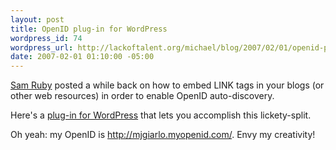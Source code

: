 ```yaml
--- 
layout: post
title: OpenID plug-in for WordPress
wordpress_id: 74
wordpress_url: http://lackoftalent.org/michael/blog/2007/02/01/openid-plug-in-for-wordpress/
date: 2007-02-01 01:10:00 -05:00
---
```

<a href="http://www.intertwingly.net/blog/2007/01/03/OpenID-for-non-SuperUsers" target="_blank">Sam Ruby</a> posted a while back on how to embed LINK tags in your blogs (or other web resources) in order to enable OpenID auto-discovery.  

Here's a <a href="http://www.lackoftalent.org/michael/blog/openid-for-wordpress/">plug-in for WordPress</a> that lets you accomplish this lickety-split.

Oh yeah: my OpenID is http://mjgiarlo.myopenid.com/.  Envy my creativity!
